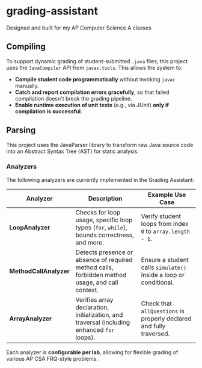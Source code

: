 # grading-assistant
Designed and built for my AP Computer Science A classes

## Compiling 
To support dynamic grading of student-submitted `.java` files, this project uses the `JavaCompiler` API from `javax.tools`. This allows the system to:

- **Compile student code programmatically** without invoking `javac` manually.
- **Catch and report compilation errors gracefully**, so that failed compilation doesn't break the grading pipeline.
- **Enable runtime execution of unit tests** (e.g., via JUnit) **only if compilation is successful**.

## Parsing
This project uses the JavaParser library to transform raw Java source code into an Abstract Syntax Tree (AST) for static analysis.

### Analyzers
The following analyzers are currently implemented in the Grading Assistant:

| Analyzer       | Description                                                                                  | Example Use Case                                                   |
|----------------|----------------------------------------------------------------------------------------------|----------------------------------------------------------------------|
| **LoopAnalyzer**       | Checks for loop usage, specific loop types (`for`, `while`), bounds correctness, and more.      | Verify student loops from index `0` to `array.length - 1`.          |
| **MethodCallAnalyzer**| Detects presence or absence of required method calls, forbidden method usage, and call context. | Ensure a student calls `simulate()` inside a loop or conditional.   |
| **ArrayAnalyzer**     | Verifies array declaration, initialization, and traversal (including enhanced `for` loops).      | Check that `allQuestions` is properly declared and fully traversed. |

Each analyzer is **configurable per lab**, allowing for flexible grading of various AP CSA FRQ-style problems.
